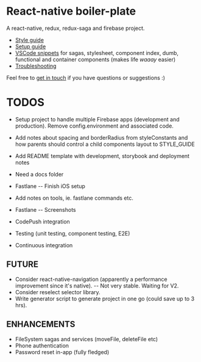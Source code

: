 # React-native boiler-plate

A react-native, redux, redux-saga and firebase project.

* [Style guide](./STYLE_GUIDE.md)
* [Setup guide](./SETUP_GUIDE.md)
* [VSCode snippets](./snippets.json) for sagas, stylesheet, component index, dumb, functional and container components (makes life _waaay_ easier)
* [Troubleshooting](./TROUBLESHOOTING.md)

Feel free to [get in touch](mailto:shaun@aux.co.za) if you have questions or suggestions :)

# TODOS

* Setup project to handle multiple Firebase apps (development and production). Remove config.environment and associated code.
* Add notes about spacing and borderRadius from styleConstants and how parents should control a child components layout to STYLE_GUIDE
* Add README template with development, storybook and deployment notes
* Need a docs folder
* Fastlane
  -- Finish iOS setup
* Add notes on tools, ie. fastlane commands etc.

* Fastlane
  -- Screenshots
* CodePush integration
* Testing (unit testing, component testing, E2E)
* Continuous integration

## FUTURE

* Consider react-native-navigation (apparently a performance improvement since it's native).
  -- Not very stable. Waiting for V2.
* Consider reselect selector library.
* Write generator script to generate project in one go (could save up to 3 hrs).

## ENHANCEMENTS

* FileSystem sagas and services (moveFile, deleteFile etc)
* Phone authentication
* Password reset in-app (fully fledged)
